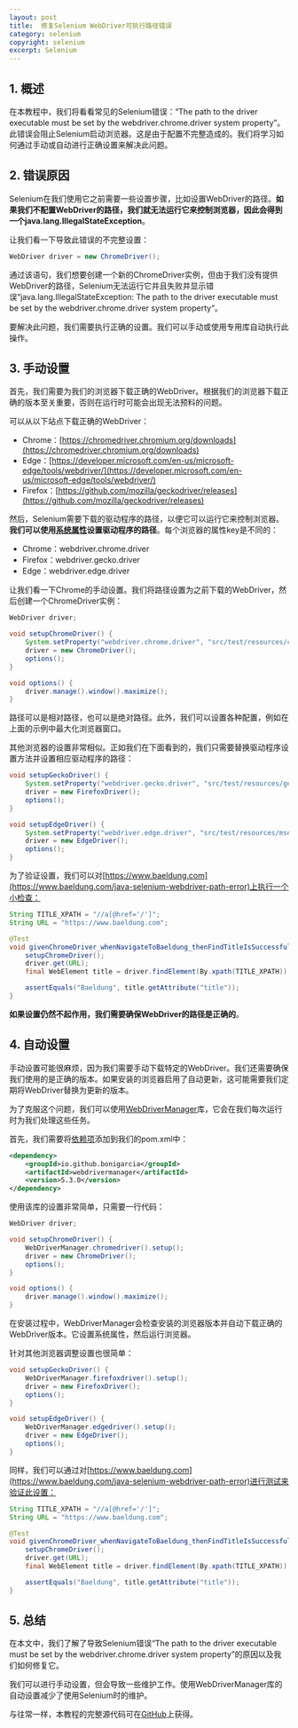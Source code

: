 ```yaml
---
layout: post
title:  修复Selenium WebDriver可执行路径错误
category: selenium
copyright: selenium
excerpt: Selenium
---
```


## 1. 概述

在本教程中，我们将看看常见的Selenium错误：“The path to the driver executable must be set by the webdriver.chrome.driver system property”。此错误会阻止Selenium启动浏览器。这是由于配置不完整造成的。我们将学习如何通过手动或自动进行正确设置来解决此问题。

## 2. 错误原因

Selenium在我们使用它之前需要一些设置步骤，比如设置WebDriver的路径。**如果我们不配置WebDriver的路径，我们就无法运行它来控制浏览器，因此会得到一个java.lang.IllegalStateException**。

让我们看一下导致此错误的不完整设置：

```java
WebDriver driver = new ChromeDriver();
```

通过该语句，我们想要创建一个新的ChromeDriver实例，但由于我们没有提供WebDriver的路径，Selenium无法运行它并且失败并显示错误“java.lang.IllegalStateException: The path to the driver executable must be set by the webdriver.chrome.driver system property“。

要解决此问题，我们需要执行正确的设置。我们可以手动或使用专用库自动执行此操作。

## 3. 手动设置

首先，我们需要为我们的浏览器下载正确的WebDriver。根据我们的浏览器下载正确的版本至关重要，否则在运行时可能会出现无法预料的问题。

可以从以下站点下载正确的WebDriver：

-   Chrome：[https://chromedriver.chromium.org/downloads](https://chromedriver.chromium.org/downloads)
-   Edge：[https://developer.microsoft.com/en-us/microsoft-edge/tools/webdriver/](https://developer.microsoft.com/en-us/microsoft-edge/tools/webdriver/)
-   Firefox：[https://github.com/mozilla/geckodriver/releases](https://github.com/mozilla/geckodriver/releases)

然后，Selenium需要下载的驱动程序的路径，以便它可以运行它来控制浏览器。**我们可以使用[系统属性](https://www.baeldung.com/java-system-get-property-vs-system-getenv)设置驱动程序的路径**。每个浏览器的属性key是不同的：

-   Chrome：webdriver.chrome.driver
-   Firefox：webdriver.gecko.driver
-   Edge：webdriver.edge.driver

让我们看一下Chrome的手动设置。我们将路径设置为之前下载的WebDriver，然后创建一个ChromeDriver实例：

```java
WebDriver driver;

void setupChromeDriver() {
    System.setProperty("webdriver.chrome.driver", "src/test/resources/chromedriver.exe");
    driver = new ChromeDriver();
    options();
}

void options() {
    driver.manage().window().maximize();
}
```

路径可以是相对路径，也可以是绝对路径。此外，我们可以设置各种配置，例如在上面的示例中最大化浏览器窗口。

其他浏览器的设置非常相似。正如我们在下面看到的，我们只需要替换驱动程序设置方法并设置相应驱动程序的路径：

```java
void setupGeckoDriver() {
    System.setProperty("webdriver.gecko.driver", "src/test/resources/geckodriver.exe");
    driver = new FirefoxDriver();
    options();
}

void setupEdgeDriver() {
    System.setProperty("webdriver.edge.driver", "src/test/resources/msedgedriver.exe");
    driver = new EdgeDriver();
    options();
}
```

为了验证设置，我们可以对[https://www.baeldung.com](https://www.baeldung.com/java-selenium-webdriver-path-error)上执行一个小检查：

```java
String TITLE_XPATH = "//a[@href='/']";
String URL = "https://www.baeldung.com";

@Test
void givenChromeDriver_whenNavigateToBaeldung_thenFindTitleIsSuccessful() {
    setupChromeDriver();
    driver.get(URL);
    final WebElement title = driver.findElement(By.xpath(TITLE_XPATH));

    assertEquals("Baeldung", title.getAttribute("title"));
}
```

**如果设置仍然不起作用，我们需要确保WebDriver的路径是正确的**。

## 4. 自动设置

手动设置可能很麻烦，因为我们需要手动下载特定的WebDriver。我们还需要确保我们使用的是正确的版本。如果安装的浏览器启用了自动更新，这可能需要我们定期将WebDriver替换为更新的版本。

为了克服这个问题，我们可以使用[WebDriverManager](https://bonigarcia.dev/webdrivermanager/)库，它会在我们每次运行时为我们处理这些任务。

首先，我们需要将[依赖项](https://central.sonatype.com/artifact/io.github.bonigarcia/webdrivermanager/5.3.2)添加到我们的pom.xml中：

```xml
<dependency>
    <groupId>io.github.bonigarcia</groupId>
    <artifactId>webdrivermanager</artifactId>
    <version>5.3.0</version>
</dependency>
```

使用该库的设置非常简单，只需要一行代码：

```java
WebDriver driver;

void setupChromeDriver() {
    WebDriverManager.chromedriver().setup();
    driver = new ChromeDriver();
    options();
}

void options() {
    driver.manage().window().maximize();
}
```

在安装过程中，WebDriverManager会检查安装的浏览器版本并自动下载正确的WebDriver版本。它设置系统属性，然后运行浏览器。

针对其他浏览器调整设置也很简单：

```java
void setupGeckoDriver() {
    WebDriverManager.firefoxdriver().setup();
    driver = new FirefoxDriver();
    options();
}

void setupEdgeDriver() {
    WebDriverManager.edgedriver().setup();
    driver = new EdgeDriver();
    options();
}
```

同样，我们可以通过对[https://www.baeldung.com](https://www.baeldung.com/java-selenium-webdriver-path-error)进行测试来验证此设置：

```java
String TITLE_XPATH = "//a[@href='/']";
String URL = "https://www.baeldung.com";

@Test
void givenChromeDriver_whenNavigateToBaeldung_thenFindTitleIsSuccessful() {
    setupChromeDriver();
    driver.get(URL);
    final WebElement title = driver.findElement(By.xpath(TITLE_XPATH));

    assertEquals("Baeldung", title.getAttribute("title"));
}
```

## 5. 总结

在本文中，我们了解了导致Selenium错误“The path to the driver executable must be set by the webdriver.chrome.driver system property”的原因以及我们如何修复它。

我们可以进行手动设置，但会导致一些维护工作。使用WebDriverManager库的自动设置减少了使用Selenium时的维护。

与往常一样，本教程的完整源代码可在[GitHub](https://github.com/tuyucheng7/taketoday-tutorial4j/tree/master/software.test/selenium-junit-testng)上获得。